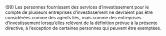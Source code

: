 (99) Les personnes fournissant des services d’investissement pour le compte de plusieurs entreprises d’investissement ne devraient pas être considérées comme des agents liés, mais comme des entreprises d’investissement lorsqu’elles relèvent de la définition prévue à la présente directive, à l’exception de certaines personnes qui peuvent être exemptées.